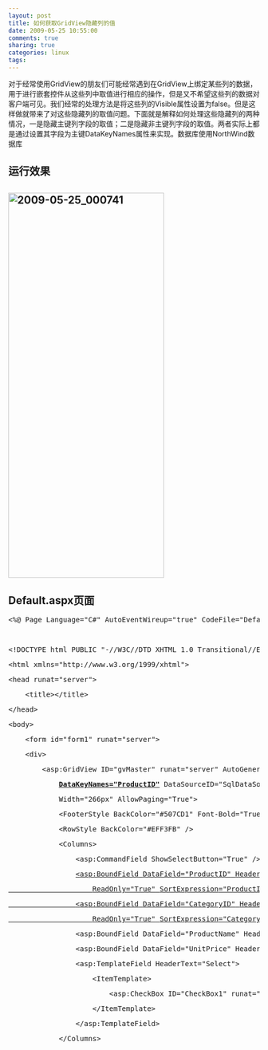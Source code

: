 ```yaml
---
layout: post
title: 如何获取GridView隐藏列的值
date: 2009-05-25 10:55:00
comments: true
sharing: true
categories: linux
tags: 
---
```


<p>对于经常使用GridView的朋友们可能经常遇到在GridView上绑定某些列的数据，用于进行嵌套控件从这些列中取值进行相应的操作，但是又不希望这些列的数据对客户端可见。我们经常的处理方法是将这些列的Visible属性设置为false。但是这样做就带来了对这些隐藏列的取值问题。下面就是解释如何处理这些隐藏列的两种情况，一是隐藏主键列字段的取值；二是隐藏非主键列字段的取值。两者实际上都是通过设置其字段为主键DataKeyNames属性来实现。数据库使用NorthWind数据库</p>  <h2>运行效果</h2>  <h2><a href="http://blog.cnpc.ac.cn/Blogs/image.axd?picture=WindowsLiveWriter/GridView/6FEC5DF9/20090525_000741.jpg"><img style="border-right-width: 0px; display: inline; border-top-width: 0px; border-bottom-width: 0px; border-left-width: 0px" title="2009-05-25_000741" border="0" alt="2009-05-25_000741" src="http://blog.cnpc.ac.cn/Blogs/image.axd?picture=WindowsLiveWriter/GridView/47D9AEDA/20090525_000741_thumb.jpg" width="312" height="772" /></a> </h2>  <h2>Default.aspx页面</h2>  <div class="csharpcode">   <pre class="alt"><span class="asp">&lt;%@ Page Language=&quot;C#&quot; AutoEventWireup=&quot;true&quot; CodeFile=&quot;Default.aspx.cs&quot; Inherits=&quot;_Default&quot; %&gt;</span></pre>

  <pre>&#160;</pre>

  <pre class="alt"><span class="kwrd">&lt;!</span><span class="html">DOCTYPE</span> <span class="attr">html</span> <span class="attr">PUBLIC</span> <span class="kwrd">&quot;-//W3C//DTD XHTML 1.0 Transitional//EN&quot;</span> <span class="kwrd">&quot;http://www.w3.org/TR/xhtml1/DTD/xhtml1-transitional.dtd&quot;</span><span class="kwrd">&gt;</span></pre>

  <pre><span class="kwrd">&lt;</span><span class="html">html</span> <span class="attr">xmlns</span><span class="kwrd">=&quot;http://www.w3.org/1999/xhtml&quot;</span><span class="kwrd">&gt;</span></pre>

  <pre class="alt"><span class="kwrd">&lt;</span><span class="html">head</span> <span class="attr">runat</span><span class="kwrd">=&quot;server&quot;</span><span class="kwrd">&gt;</span></pre>

  <pre>    <span class="kwrd">&lt;</span><span class="html">title</span><span class="kwrd">&gt;&lt;/</span><span class="html">title</span><span class="kwrd">&gt;</span></pre>

  <pre class="alt"><span class="kwrd">&lt;/</span><span class="html">head</span><span class="kwrd">&gt;</span></pre>

  <pre><span class="kwrd">&lt;</span><span class="html">body</span><span class="kwrd">&gt;</span></pre>

  <pre class="alt">    <span class="kwrd">&lt;</span><span class="html">form</span> <span class="attr">id</span><span class="kwrd">=&quot;form1&quot;</span> <span class="attr">runat</span><span class="kwrd">=&quot;server&quot;</span><span class="kwrd">&gt;</span></pre>

  <pre>    <span class="kwrd">&lt;</span><span class="html">div</span><span class="kwrd">&gt;</span></pre>

  <pre class="alt">        <span class="kwrd">&lt;</span><span class="html">asp:GridView</span> <span class="attr">ID</span><span class="kwrd">=&quot;gvMaster&quot;</span> <span class="attr">runat</span><span class="kwrd">=&quot;server&quot;</span> <span class="attr">AutoGenerateColumns</span><span class="kwrd">=&quot;False&quot;</span> <span class="attr">CellPadding</span><span class="kwrd">=&quot;4&quot;</span></pre>

  <pre>            <u><strong><span class="attr">DataKeyNames</span><span class="kwrd">=&quot;ProductID&quot;</span></strong></u> <span class="attr">DataSourceID</span><span class="kwrd">=&quot;SqlDataSource1&quot;</span> <span class="attr">ForeColor</span><span class="kwrd">=&quot;#333333&quot;</span> <span class="attr">GridLines</span><span class="kwrd">=&quot;None&quot;</span></pre>

  <pre class="alt">            <span class="attr">Width</span><span class="kwrd">=&quot;266px&quot;</span> <span class="attr">AllowPaging</span><span class="kwrd">=&quot;True&quot;</span><span class="kwrd">&gt;</span></pre>

  <pre>            <span class="kwrd">&lt;</span><span class="html">FooterStyle</span> <span class="attr">BackColor</span><span class="kwrd">=&quot;#507CD1&quot;</span> <span class="attr">Font-Bold</span><span class="kwrd">=&quot;True&quot;</span> <span class="attr">ForeColor</span><span class="kwrd">=&quot;White&quot;</span> <span class="kwrd">/&gt;</span></pre>

  <pre class="alt">            <span class="kwrd">&lt;</span><span class="html">RowStyle</span> <span class="attr">BackColor</span><span class="kwrd">=&quot;#EFF3FB&quot;</span> <span class="kwrd">/&gt;</span></pre>

  <pre>            <span class="kwrd">&lt;</span><span class="html">Columns</span><span class="kwrd">&gt;</span></pre>

  <pre class="alt">                <span class="kwrd">&lt;</span><span class="html">asp:CommandField</span> <span class="attr">ShowSelectButton</span><span class="kwrd">=&quot;True&quot;</span> <span class="kwrd">/&gt;</span></pre>

  <pre>                <u><span class="kwrd">&lt;</span><span class="html">asp:BoundField</span> <span class="attr">DataField</span><span class="kwrd">=&quot;ProductID&quot;</span> <span class="attr">HeaderText</span><span class="kwrd">=&quot;ProductID&quot;</span> <span class="attr">InsertVisible</span><span class="kwrd">=&quot;False&quot;</span></u></pre>

  <pre class="alt"><u>                    <span class="attr">ReadOnly</span><span class="kwrd">=&quot;True&quot;</span> <span class="attr">SortExpression</span><span class="kwrd">=&quot;ProductID&quot;</span> <span class="attr">Visible</span><span class="kwrd">=&quot;False&quot;</span> <span class="kwrd">/&gt;</span></u></pre>

  <pre><u>                <span class="kwrd">&lt;</span><span class="html">asp:BoundField</span> <span class="attr">DataField</span><span class="kwrd">=&quot;CategoryID&quot;</span> <span class="attr">HeaderText</span><span class="kwrd">=&quot;CategoryID&quot;</span> <span class="attr">InsertVisible</span><span class="kwrd">=&quot;False&quot;</span></u></pre>

  <pre class="alt"><u>                    <span class="attr">ReadOnly</span><span class="kwrd">=&quot;True&quot;</span> <span class="attr">SortExpression</span><span class="kwrd">=&quot;CategoryID&quot;</span> <span class="attr">Visible</span><span class="kwrd">=&quot;False&quot;</span> <span class="kwrd">/&gt;</span></u></pre>

  <pre>                <span class="kwrd">&lt;</span><span class="html">asp:BoundField</span> <span class="attr">DataField</span><span class="kwrd">=&quot;ProductName&quot;</span> <span class="attr">HeaderText</span><span class="kwrd">=&quot;ProductName&quot;</span> <span class="attr">SortExpression</span><span class="kwrd">=&quot;ProductName&quot;</span> <span class="kwrd">/&gt;</span></pre>

  <pre class="alt">                <span class="kwrd">&lt;</span><span class="html">asp:BoundField</span> <span class="attr">DataField</span><span class="kwrd">=&quot;UnitPrice&quot;</span> <span class="attr">HeaderText</span><span class="kwrd">=&quot;UnitPrice&quot;</span> <span class="attr">SortExpression</span><span class="kwrd">=&quot;UnitPrice&quot;</span> <span class="kwrd">/&gt;</span></pre>

  <pre>                <span class="kwrd">&lt;</span><span class="html">asp:TemplateField</span> <span class="attr">HeaderText</span><span class="kwrd">=&quot;Select&quot;</span><span class="kwrd">&gt;</span></pre>

  <pre class="alt">                    <span class="kwrd">&lt;</span><span class="html">ItemTemplate</span><span class="kwrd">&gt;</span></pre>

  <pre>                        <span class="kwrd">&lt;</span><span class="html">asp:CheckBox</span> <span class="attr">ID</span><span class="kwrd">=&quot;CheckBox1&quot;</span> <span class="attr">runat</span><span class="kwrd">=&quot;server&quot;</span> <span class="kwrd">/&gt;</span></pre>

  <pre class="alt">                    <span class="kwrd">&lt;/</span><span class="html">ItemTemplate</span><span class="kwrd">&gt;</span></pre>

  <pre>                <span class="kwrd">&lt;/</span><span class="html">asp:TemplateField</span><span class="kwrd">&gt;</span></pre>

  <pre class="alt">            <span class="kwrd">&lt;/</span><span class="html">Columns</span><span class="kwrd">&gt;</span></p